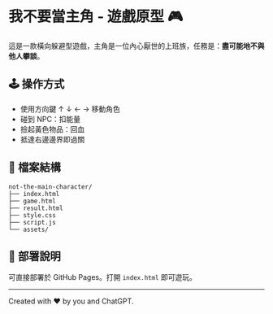 
# 我不要當主角 - 遊戲原型 🎮

這是一款橫向躲避型遊戲，主角是一位內心厭世的上班族，任務是：**盡可能地不與他人攀談**。

## 🕹️ 操作方式

- 使用方向鍵 ↑ ↓ ← → 移動角色
- 碰到 NPC：扣能量
- 撿起黃色物品：回血
- 抵達右邊邊界即過關

## 📁 檔案結構

```
not-the-main-character/
├── index.html
├── game.html
├── result.html
├── style.css
├── script.js
└── assets/
```

## 📡 部署說明

可直接部署於 GitHub Pages。打開 `index.html` 即可遊玩。

---
Created with ❤️ by you and ChatGPT.
